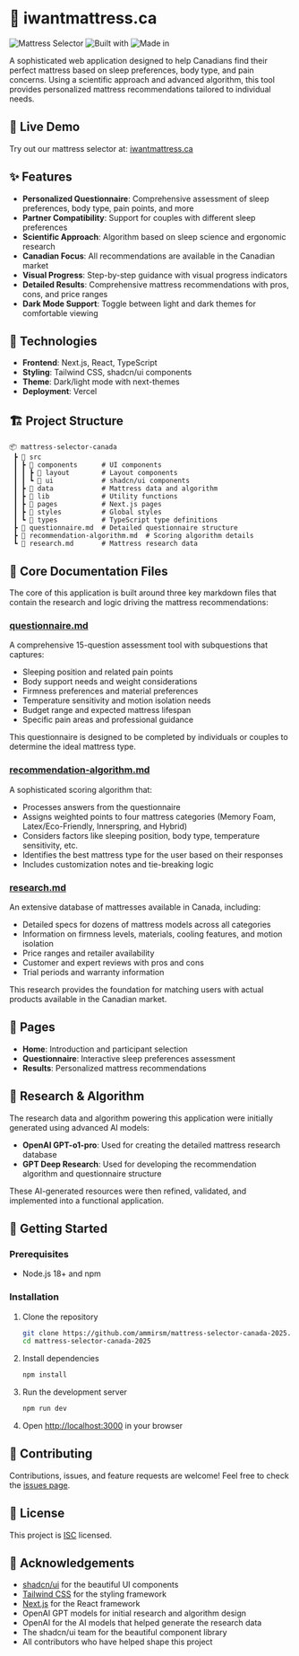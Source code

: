 # 🛌 iwantmattress.ca

![Mattress Selector](https://img.shields.io/badge/Status-Active-brightgreen)
![Built with](https://img.shields.io/badge/Built%20with-Next.js-blue)
![Made in](https://img.shields.io/badge/Made%20in-Canada-red)

A sophisticated web application designed to help Canadians find their perfect mattress based on sleep preferences, body type, and pain concerns. Using a scientific approach and advanced algorithm, this tool provides personalized mattress recommendations tailored to individual needs.

## 🔗 Live Demo

Try out our mattress selector at: [iwantmattress.ca](https://iwantmattress.ca)

## ✨ Features

- **Personalized Questionnaire**: Comprehensive assessment of sleep preferences, body type, pain points, and more
- **Partner Compatibility**: Support for couples with different sleep preferences
- **Scientific Approach**: Algorithm based on sleep science and ergonomic research
- **Canadian Focus**: All recommendations are available in the Canadian market
- **Visual Progress**: Step-by-step guidance with visual progress indicators
- **Detailed Results**: Comprehensive mattress recommendations with pros, cons, and price ranges
- **Dark Mode Support**: Toggle between light and dark themes for comfortable viewing

## 🚀 Technologies

- **Frontend**: Next.js, React, TypeScript
- **Styling**: Tailwind CSS, shadcn/ui components
- **Theme**: Dark/light mode with next-themes
- **Deployment**: Vercel

## 🏗️ Project Structure

```
📦 mattress-selector-canada
 ┣ 📂 src
 ┃ ┣ 📂 components      # UI components
 ┃ ┃ ┣ 📂 layout        # Layout components
 ┃ ┃ ┗ 📂 ui            # shadcn/ui components
 ┃ ┣ 📂 data            # Mattress data and algorithm
 ┃ ┣ 📂 lib             # Utility functions
 ┃ ┣ 📂 pages           # Next.js pages
 ┃ ┣ 📂 styles          # Global styles
 ┃ ┗ 📂 types           # TypeScript type definitions
 ┣ 📜 questionnaire.md  # Detailed questionnaire structure
 ┣ 📜 recommendation-algorithm.md  # Scoring algorithm details
 ┗ 📜 research.md       # Mattress research data
```

## 📑 Core Documentation Files

The core of this application is built around three key markdown files that contain the research and logic driving the mattress recommendations:

### [questionnaire.md](./questionnaire.md)
A comprehensive 15-question assessment tool with subquestions that captures:
- Sleeping position and related pain points
- Body support needs and weight considerations
- Firmness preferences and material preferences
- Temperature sensitivity and motion isolation needs
- Budget range and expected mattress lifespan
- Specific pain areas and professional guidance

This questionnaire is designed to be completed by individuals or couples to determine the ideal mattress type.

### [recommendation-algorithm.md](./recommendation-algorithm.md)
A sophisticated scoring algorithm that:
- Processes answers from the questionnaire
- Assigns weighted points to four mattress categories (Memory Foam, Latex/Eco-Friendly, Innerspring, and Hybrid)
- Considers factors like sleeping position, body type, temperature sensitivity, etc.
- Identifies the best mattress type for the user based on their responses
- Includes customization notes and tie-breaking logic

### [research.md](./research.md)
An extensive database of mattresses available in Canada, including:
- Detailed specs for dozens of mattress models across all categories
- Information on firmness levels, materials, cooling features, and motion isolation
- Price ranges and retailer availability
- Customer and expert reviews with pros and cons
- Trial periods and warranty information

This research provides the foundation for matching users with actual products available in the Canadian market.

## 📱 Pages

- **Home**: Introduction and participant selection
- **Questionnaire**: Interactive sleep preferences assessment
- **Results**: Personalized mattress recommendations

## 🧠 Research & Algorithm

The research data and algorithm powering this application were initially generated using advanced AI models:

- **OpenAI GPT-o1-pro**: Used for creating the detailed mattress research database
- **GPT Deep Research**: Used for developing the recommendation algorithm and questionnaire structure

These AI-generated resources were then refined, validated, and implemented into a functional application.

## 🔧 Getting Started

### Prerequisites

- Node.js 18+ and npm

### Installation

1. Clone the repository
   ```bash
   git clone https://github.com/ammirsm/mattress-selector-canada-2025.git
   cd mattress-selector-canada-2025
   ```

2. Install dependencies
   ```bash
   npm install
   ```

3. Run the development server
   ```bash
   npm run dev
   ```

4. Open [http://localhost:3000](http://localhost:3000) in your browser

## 🤝 Contributing

Contributions, issues, and feature requests are welcome! Feel free to check the [issues page](https://github.com/ammirsm/mattress-selector-canada-2025/issues).

## 📄 License

This project is [ISC](https://opensource.org/licenses/ISC) licensed.

## 🙏 Acknowledgements

- [shadcn/ui](https://ui.shadcn.com/) for the beautiful UI components
- [Tailwind CSS](https://tailwindcss.com/) for the styling framework
- [Next.js](https://nextjs.org/) for the React framework
- OpenAI GPT models for initial research and algorithm design
- OpenAI for the AI models that helped generate the research data
- The shadcn/ui team for the beautiful component library
- All contributors who have helped shape this project 